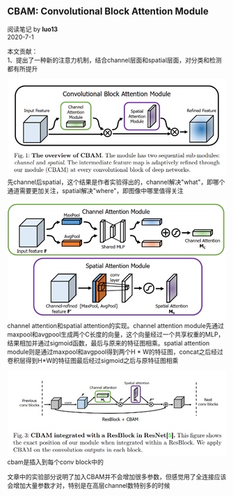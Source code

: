 ## CBAM: Convolutional Block Attention Module
阅读笔记 by **luo13**  
2020-7-1  

本文贡献：  
1、提出了一种新的注意力机制，结合channel层面和spatial层面，对分类和检测都有所提升  

![CBAM](../../img/CBAM/CBAM.png)  
先channel后spatial，这个结果是作者实验得出的，channel解决"what"，即哪个通道需要更加关注，spatial解决"where"，即图像中哪里值得关注  

![CBAM](../../img/CBAM/分模块.png)  
channel attention和spatial attention的实现。channel attention module先通过maxpool和avgpool生成两个C长度的向量，这个向量经过一个共享权重的MLP，结果相加并通过sigmoid函数，最后与原来的特征图相乘。spatial attention module则是通过maxpool和avgpool得到两个H * W的特征图，concat之后经过卷积层得到H*W的特征图最后经过sigmoid之后与原特征图相乘  

![CBAM](../../img/CBAM/resnet-cbam.png)  
cbam是插入到每个conv block中的

文章中的实验部分说明了加入CBAM并不会增加很多参数，但感觉用了全连接应该会增加大量参数才对，特别是在高层channel数特别多的时候  
